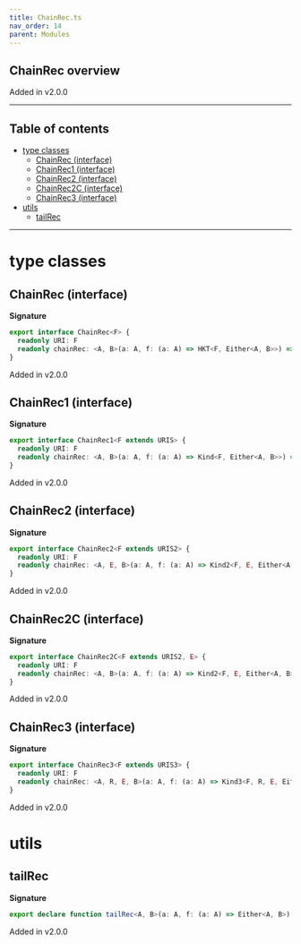 ```yaml
---
title: ChainRec.ts
nav_order: 14
parent: Modules
---
```


## ChainRec overview

Added in v2.0.0

---

<h2 class="text-delta">Table of contents</h2>

- [type classes](#type-classes)
  - [ChainRec (interface)](#chainrec-interface)
  - [ChainRec1 (interface)](#chainrec1-interface)
  - [ChainRec2 (interface)](#chainrec2-interface)
  - [ChainRec2C (interface)](#chainrec2c-interface)
  - [ChainRec3 (interface)](#chainrec3-interface)
- [utils](#utils)
  - [tailRec](#tailrec)

---

# type classes

## ChainRec (interface)

**Signature**

```ts
export interface ChainRec<F> {
  readonly URI: F
  readonly chainRec: <A, B>(a: A, f: (a: A) => HKT<F, Either<A, B>>) => HKT<F, B>
}
```

Added in v2.0.0

## ChainRec1 (interface)

**Signature**

```ts
export interface ChainRec1<F extends URIS> {
  readonly URI: F
  readonly chainRec: <A, B>(a: A, f: (a: A) => Kind<F, Either<A, B>>) => Kind<F, B>
}
```

Added in v2.0.0

## ChainRec2 (interface)

**Signature**

```ts
export interface ChainRec2<F extends URIS2> {
  readonly URI: F
  readonly chainRec: <A, E, B>(a: A, f: (a: A) => Kind2<F, E, Either<A, B>>) => Kind2<F, E, B>
}
```

Added in v2.0.0

## ChainRec2C (interface)

**Signature**

```ts
export interface ChainRec2C<F extends URIS2, E> {
  readonly URI: F
  readonly chainRec: <A, B>(a: A, f: (a: A) => Kind2<F, E, Either<A, B>>) => Kind2<F, E, B>
}
```

Added in v2.0.0

## ChainRec3 (interface)

**Signature**

```ts
export interface ChainRec3<F extends URIS3> {
  readonly URI: F
  readonly chainRec: <A, R, E, B>(a: A, f: (a: A) => Kind3<F, R, E, Either<A, B>>) => Kind3<F, R, E, B>
}
```

Added in v2.0.0

# utils

## tailRec

**Signature**

```ts
export declare function tailRec<A, B>(a: A, f: (a: A) => Either<A, B>): B
```

Added in v2.0.0

